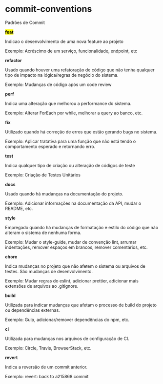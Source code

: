 # commit-conventions
Padrões de Commit


<b><mark>feat</mark></b>
<p>Indicao o desenvolvimento de uma nova feature ao projeto</p>
Exemplo: Acréscimo de um serviço, funcionalidade, endpoint, etc

<b>refactor</b>
<p>Usado quando houver uma refatoração de código que não tenha qualquer tipo de impacto na lógica/regras de negócio do sistema.</p>
Exemplo: Mudanças de código após um code review

<b>perf</b>
<p>Indica uma alteração que melhorou a performance do sistema.</p>
Exemplo: Alterar ForEach por while, melhorar a query ao banco, etc.

<b>fix</b>
<p>Utilizado quando há correção de erros que estão gerando bugs no sistema.</p>
Exemplo: Aplicar tratativa para uma função que não está tendo o comportamento esperado e retornando erro.

<b>test</b>
<p>Indica qualquer tipo de criação ou alteração de códigos de teste</p>
Exemplo: Criação de Testes Unitários

<b>docs</b>
<p>Usado quando há mudanças na documentação do projeto.</p>
Exemplo: Adicionar informações na documentação da API, mudar o README, etc.

<b>style</b>
<p>Empregado quando há mudanças de formatação e estilo do código que não alteram o sistema de nenhuma forma.</p>
Exemplo: Mudar o style-guide, mudar de convenção lint, arrumar indentações, remover espaços em brancos, remover comentários, etc.

<b>chore</b>
<p>Indica mudanças no projeto que não afetem o sistema ou arquivos de testes. São mudanças de desenvolvimento.</p>
Exemplo: Mudar regras do eslint, adicionar prettier, adicionar mais extensões de arquivos ao .gitignore.

<b>build</b>
<p>Utilizada para indicar mudanças que afetam o processo de build do projeto ou dependências externas.</p>
Exemplo: Gulp, adicionar/remover dependências do npm, etc.

<b>ci</b>
<p>Utilizada para mudanças nos arquivos de configuração de CI.</p>
Exemplo: Circle, Travis, BrowserStack, etc.

<b>revert</b>
<p>Indica a reversão de um commit anterior.</p>
Exemplo: revert: back to a215868 commit




